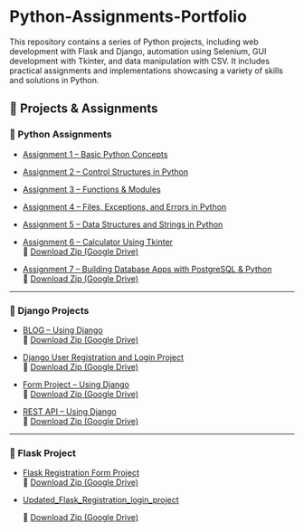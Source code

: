 # Python-Assignments-Portfolio
This repository contains a series of Python projects, including web development with Flask and Django, automation using Selenium, GUI development with Tkinter, and data manipulation with CSV. It includes practical assignments and implementations showcasing a variety of skills and solutions in Python.

## 📁 Projects & Assignments

### 🔹 Python Assignments

- [Assignment 1 – Basic Python Concepts](Assignment_1/)

- [Assignment 2 – Control Structures in Python](Assignment_2/)

- [Assignment 3 – Functions & Modules](Assignment_3/)

- [Assignment 4 – Files, Exceptions, and Errors in Python](Assignment_4/)

- [Assignment 5 – Data Structures and Strings in Python](Assignment_5/)

- [Assignment 6 – Calculator Using Tkinter](Assignment_6/)  
  🔗 [Download Zip (Google Drive)](https://drive.google.com/file/d/12Sotdxh6u6SWJLteYpItKOR4eCWlP3Mq/view?usp=sharing)

- [Assignment 7 – Building Database Apps with PostgreSQL & Python](Assignment_7/)  
  🔗 [Download Zip (Google Drive)](https://drive.google.com/file/d/12XER0tVd7Lc09YLhWN01z_5jIdRFbRdj/view?usp=sharing)

---

### 🔸 Django Projects

- [BLOG – Using Django](BLOG_Using_Django/)  
  🔗 [Download Zip (Google Drive)](https://drive.google.com/file/d/12MuOcsoey-0qzTzUTx6QHPnQZjmaQIwO/view?usp=sharing)

- [Django User Registration and Login Project](Django-User_Registration_And_Login_Project/)  
  🔗 [Download Zip (Google Drive)](https://drive.google.com/file/d/1B5N5wmMHBOr7L-iyI9Xn0B-GFkIGqrmJ/view?usp=sharing)

- [Form Project – Using Django](FORM_Using_Django/)  
  🔗 [Download Zip (Google Drive)](https://drive.google.com/file/d/16zqMWKsJoIkFvdLhefLpgTrCRQo1KPO1/view?usp=sharing)

- [REST API – Using Django](Implementing_REST_API_Using_Django/)  
  🔗 [Download Zip (Google Drive)](https://drive.google.com/file/d/1SnQuz77vzmABufqIVC5O1fyq5nmLvCRT/view?usp=sharing)

---

### 🔹 Flask Project

- [Flask Registration Form Project](Flask-Registration_form_project/)  
  🔗 [Download Zip (Google Drive)](https://drive.google.com/file/d/1zK369Bq3H4JXG9dhrXRasRZ7hgznh34F/view?usp=sharing)

- [Updated_Flask_Registration_login_project](Updated_Flask_Registration_login_project/)

   🔗 [Download Zip (Google Drive)](https://drive.google.com/file/d/1gOFX4Mu8fUroYNZmcQB5xxNdx-I99em5/view?usp=sharing)

